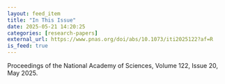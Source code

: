 ```yaml
---
layout: feed_item
title: "In This Issue"
date: 2025-05-21 14:20:25
categories: [research-papers]
external_url: https://www.pnas.org/doi/abs/10.1073/iti2025122?af=R
is_feed: true
---
```


Proceedings of the National Academy of Sciences, Volume 122, Issue 20, May 2025. 
